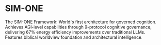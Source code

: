 # SIM-ONE
The SIM-ONE Framework: World's first architecture for governed cognition. Achieves AGI-level capabilities through 9-protocol cognitive governance, delivering 67% energy efficiency improvements over traditional LLMs. Features biblical worldview foundation and architectural intelligence.
